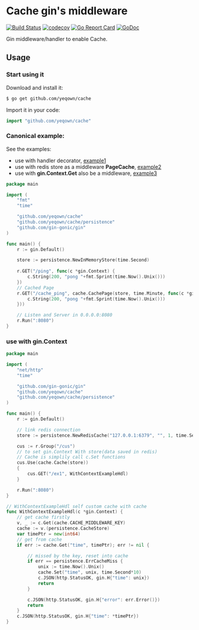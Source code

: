 # Cache gin's middleware

[![Build Status](https://travis-ci.org/gin-contrib/cache.svg)](https://travis-ci.org/gin-contrib/cache)
[![codecov](https://codecov.io/gh/gin-contrib/cache/branch/master/graph/badge.svg)](https://codecov.io/gh/gin-contrib/cache)
[![Go Report Card](https://goreportcard.com/badge/github.com/gin-contrib/cache)](https://goreportcard.com/report/github.com/gin-contrib/cache)
[![GoDoc](https://godoc.org/github.com/gin-contrib/cache?status.svg)](https://godoc.org/github.com/gin-contrib/cache)

Gin middleware/handler to enable Cache.

## Usage

### Start using it

Download and install it:

```sh
$ go get github.com/yeqown/cache
```

Import it in your code:

```go
import "github.com/yeqown/cache"
```

### Canonical example:

See the examples:

* use with handler decorator, [example1](example/inmemory)
* use with redis store as a middleware **PageCache**, [example2](example/redis)
* use with **gin.Context.Get** also be a middleware, [example3](example/gincontext)

```go
package main

import (
	"fmt"
	"time"

	"github.com/yeqown/cache"
	"github.com/yeqown/cache/persistence"
	"github.com/gin-gonic/gin"
)

func main() {
	r := gin.Default()

	store := persistence.NewInMemoryStore(time.Second)
	
	r.GET("/ping", func(c *gin.Context) {
		c.String(200, "pong "+fmt.Sprint(time.Now().Unix()))
	})
	// Cached Page
	r.GET("/cache_ping", cache.CachePage(store, time.Minute, func(c *gin.Context) {
		c.String(200, "pong "+fmt.Sprint(time.Now().Unix()))
	}))

	// Listen and Server in 0.0.0.0:8080
	r.Run(":8080")
}
```

### use with gin.Context

```go
package main

import (
	"net/http"
	"time"

	"github.com/gin-gonic/gin"
	"github.com/yeqown/cache"
	"github.com/yeqown/cache/persistence"
)

func main() {
	r := gin.Default()

	// link redis connection
	store := persistence.NewRedisCache("127.0.0.1:6379", "", 1, time.Second*30)

	cus := r.Group("/cus")
	// to set gin.Context With store(data saved in redis)
	// Cache is simplily call c.Set functions
	cus.Use(cache.Cache(store))
	{
		cus.GET("/ex1", WithContextExampleHdl)
	}

	r.Run(":8080")
}

// WithContextExampleHdl self custom cache with cache
func WithContextExampleHdl(c *gin.Context) {
	// get cache firstly
	v, _ := c.Get(cache.CACHE_MIDDLEWARE_KEY)
	cache := v.(persistence.CacheStore)
	var timePtr = new(int64)
	// get from cache
	if err := cache.Get("time", timePtr); err != nil {

		// missed by the key, reset into cache
		if err == persistence.ErrCacheMiss {
			unix := time.Now().Unix()
			cache.Set("time", unix, time.Second*10)
			c.JSON(http.StatusOK, gin.H{"time": unix})
			return
		}

		c.JSON(http.StatusOK, gin.H{"error": err.Error()})
		return
	}
	c.JSON(http.StatusOK, gin.H{"time": *timePtr})
}
```